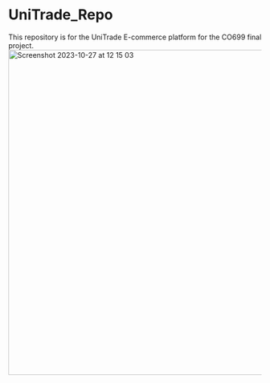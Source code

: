 # UniTrade_Repo
This repository is for the UniTrade E-commerce platform for the CO699 final project.
<img width="648" alt="Screenshot 2023-10-27 at 12 15 03" src="https://github.com/MaartenV94/UniTrade_Repo/assets/91742234/ae58d22a-ea5c-4b97-94a9-5f62997518a8">
